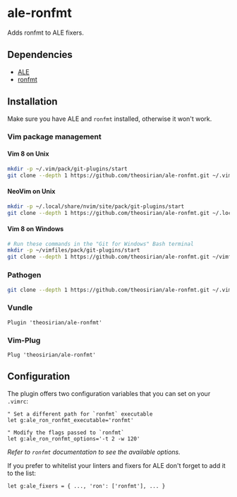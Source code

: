 # ale-ronfmt
Adds ronfmt to ALE fixers.

## Dependencies
- [ALE](https://github.com/dense-analysis/ale)
- [ronfmt](https://github.com/Ristarg/ronfmt)

## Installation

Make sure you have ALE and `ronfmt` installed, otherwise it won't work.

### Vim package management

#### Vim 8 on Unix
```bash
mkdir -p ~/.vim/pack/git-plugins/start
git clone --depth 1 https://github.com/theosirian/ale-ronfmt.git ~/.vim/pack/git-plugins/start/ale-ronfmt
```

#### NeoVim on Unix
```bash
mkdir -p ~/.local/share/nvim/site/pack/git-plugins/start
git clone --depth 1 https://github.com/theosirian/ale-ronfmt.git ~/.local/share/nvim/site/pack/git-plugins/start/ale-ronfmt
```

#### Vim 8 on Windows

```bash
# Run these commands in the "Git for Windows" Bash terminal
mkdir -p ~/vimfiles/pack/git-plugins/start
git clone --depth 1 https://github.com/theosirian/ale-ronfmt.git ~/vimfiles/pack/git-plugins/start/ale-ronfmt
```

### Pathogen
```bash
git clone --depth 1 https://github.com/theosirian/ale-ronfmt.git ~/.vim/bundle/ale-ronfmt
```

### Vundle
```
Plugin 'theosirian/ale-ronfmt'
```

### Vim-Plug
```
Plug 'theosirian/ale-ronfmt'
```

## Configuration

The plugin offers two configuration variables that you can set on your `.vimrc`:

```vim
" Set a different path for `ronfmt` executable
let g:ale_ron_ronfmt_executable='ronfmt'

" Modify the flags passed to `ronfmt`
let g:ale_ron_ronfmt_options='-t 2 -w 120'
```
*Refer to `ronfmt` documentation to see the available options.*

If you prefer to whitelist your linters and fixers for ALE don't forget to add it to the list:
```vim
let g:ale_fixers = { ..., 'ron': ['ronfmt'], ... }
```
